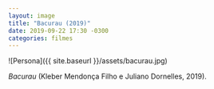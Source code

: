 ```yaml
---
layout: image
title: "Bacurau (2019)"
date: 2019-09-22 17:30 -0300
categories: filmes
---
```

![Persona]({{ site.baseurl }}/assets/bacurau.jpg)

_Bacurau_ (Kleber Mendonça Filho e Juliano Dornelles, 2019).
